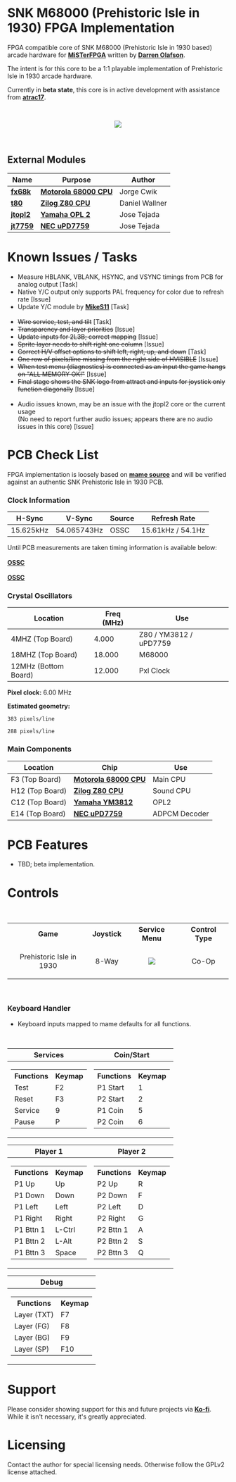 
# SNK M68000 (Prehistoric Isle in 1930) FPGA Implementation

FPGA compatible core of SNK M68000 (Prehistoric Isle in 1930 based) arcade hardware for [**MiSTerFPGA**](https://github.com/MiSTer-devel/Main_MiSTer/wiki) written by [**Darren Olafson**](https://twitter.com/Darren__O).

The intent is for this core to be a 1:1 playable implementation of Prehistoric Isle in 1930 arcade hardware.

Currently in **beta state**, this core is in active development with assistance from [**atrac17**](https://github.com/atrac17).

<br>
<p align="center">
<img width="" height="" src="https://user-images.githubusercontent.com/32810066/184925944-f5d7b8f2-e589-41d0-adb8-959bc693aae5.png">
</p>
<br>

## External Modules

|Name| Purpose | Author |
|----|---------|--------|
| [**fx68k**](https://github.com/ijor/fx68k)      | [**Motorola 68000 CPU**](https://en.wikipedia.org/wiki/Motorola_68000) | Jorge Cwik     |
| [**t80**](https://opencores.org/projects/t80)   | [**Zilog Z80 CPU**](https://en.wikipedia.org/wiki/Zilog_Z80)           | Daniel Wallner |
| [**jtopl2**](https://github.com/jotego/jtopl)   | [**Yamaha OPL 2**](https://en.wikipedia.org/wiki/Yamaha_OPL#OPL2)      | Jose Tejada    |
| [**jt7759**](https://github.com/jotego/jt7759)  | [**NEC uPD7759**](https://github.com/jotego/jt7759)                    | Jose Tejada    |

# Known Issues / Tasks

- Measure HBLANK, VBLANK, HSYNC, and VSYNC timings from PCB for analog output [Task]  
- Native Y/C output only supports PAL frequency for color due to refresh rate [Issue]  
- Update Y/C module by [**MikeS11**](https://github.com/MikeS11) [Task]  <br><br>
- ~~Wire service, test, and tilt~~ [Task]  
- ~~Transparency and layer priorities~~ [Issue]  
- ~~Update inputs for 2L3B; correct mapping~~ [Issue]  
- ~~Sprite layer needs to shift right one column~~ [Issue]  
- ~~Correct H/V offset options to shift left, right, up, and down~~ [Task]  
- ~~One row of pixels/line missing from the right side of HVISIBLE~~ [Issue]  
- ~~When test menu (diagnostics) is connected as an input the game hangs on "ALL MEMORY OK!"~~ [Issue]  
- ~~Final stage shows the SNK logo from attract and inputs for joystick only function diagonally~~ [Issue]  <br><br>
- Audio issues known, may be an issue with the jtopl2 core or the current usage<br>(No need to report further audio issues; appears there are no audio issues in this core) [Issue]  

# PCB Check List

FPGA implementation is loosely based on [**mame source**](https://github.com/mamedev/mame/blob/master/src/mame/snk/prehisle.cpp) and will be verified against an authentic SNK Prehistoric Isle in 1930 PCB.

### Clock Information

H-Sync      | V-Sync      | Source | Refresh Rate      |
------------|-------------|--------|-------------------|
15.625kHz   | 54.065743Hz | OSSC   | 15.61kHz / 54.1Hz |

Until PCB measurements are taken timing information is available below:<br><br>
[**OSSC**](https://user-images.githubusercontent.com/32810066/187164273-01cf0a2e-6eb4-47ce-ba79-830a7e977212.jpg)<br><br>
[**OSSC**](https://mametesters.org/view.php?id=5939)

### Crystal Oscillators

Location              | Freq (MHz) | Use                       |
----------------------|------------|---------------------------|
4MHZ (Top Board)      | 4.000      | Z80 / YM3812 / uPD7759    |
18MHZ (Top Board)     | 18.000     | M68000                    |
12MHz (Bottom Board)  | 12.000     | Pxl Clock                 |

**Pixel clock:** 6.00 MHz

**Estimated geometry:**

    383 pixels/line
  
    288 pixels/line

### Main Components

Location | Chip | Use |
---------|------|-----|
F3  (Top Board) | [**Motorola 68000 CPU**](https://en.wikipedia.org/wiki/Motorola_68000)   | Main CPU      |
H12 (Top Board) | [**Zilog Z80 CPU**](https://en.wikipedia.org/wiki/Zilog_Z80)             | Sound CPU     |
C12 (Top Board) | [**Yamaha YM3812**](https://en.wikipedia.org/wiki/Yamaha_OPL#OPL2)       | OPL2          |
E14 (Top Board) | [**NEC uPD7759**](https://github.com/jotego/jt7759)                      | ADPCM Decoder |

# PCB Features

- TBD; beta implementation.

# Controls

<br>

<table><tr><th>Game</th><th>Joystick</th><th>Service Menu</th><th>Control Type</th></tr><tr><td><p align="center">Prehistoric Isle in 1930</p></td><td><p align="center">8-Way</p></td><td><p align="center"><img src="https://user-images.githubusercontent.com/32810066/187161370-1d549928-996d-4f0b-9451-98f0a878ea3d.png"></td><td><p align="center">Co-Op</td> </table>

<br>

### Keyboard Handler

- Keyboard inputs mapped to mame defaults for all functions.

<br>

|Services|Coin/Start|
|--|--|
|<table> <tr><th>Functions</th><th>Keymap</th></tr><tr><td>Test</td><td>F2</td></tr><tr><td>Reset</td><td>F3</td></tr><tr><td>Service</td><td>9</td></tr><tr><td>Pause</td><td>P</td></tr> </table> | <table><tr><th>Functions</th><th>Keymap</th><tr><tr><td>P1 Start</td><td>1</td></tr><tr><td>P2 Start</td><td>2</td></tr><tr><td>P1 Coin</td><td>5</td></tr><tr><td>P2 Coin</td><td>6</td></tr> </table>|

|Player 1|Player 2|
|--|--|
|<table> <tr><th>Functions</th><th>Keymap</th></tr><tr><td>P1 Up</td><td>Up</td></tr><tr><td>P1 Down</td><td>Down</td></tr><tr><td>P1 Left</td><td>Left</td></tr><tr><td>P1 Right</td><td>Right</td></tr><tr><td>P1 Bttn 1</td><td>L-Ctrl</td></tr><tr><td>P1 Bttn 2</td><td>L-Alt</td></tr><tr><td>P1 Bttn 3</td><td>Space</td></tr> </table> | <table> <tr><th>Functions</th><th>Keymap</th></tr><tr><td>P2 Up</td><td>R</td></tr><tr><td>P2 Down</td><td>F</td></tr><tr><td>P2 Left</td><td>D</td></tr><tr><td>P2 Right</td><td>G</td></tr><tr><td>P2 Bttn 1</td><td>A</td></tr><tr><td>P2 Bttn 2</td><td>S</td></tr><tr><td>P2 Bttn 3</td><td>Q</td></tr> </table>|

|Debug|
|--|
|<table> <tr><th>Functions</th><th>Keymap</th></tr><tr><td>Layer (TXT)</td><td>F7</td><tr><td>Layer (FG)</td><td>F8</td></tr><tr><td>Layer (BG)</td><td>F9</td><tr><td>Layer (SP)</td><td>F10</td></tr> </table>|

# Support

Please consider showing support for this and future projects via [**Ko-fi**](https://ko-fi.com/darreno). While it isn't necessary, it's greatly appreciated.

# Licensing

Contact the author for special licensing needs. Otherwise follow the GPLv2 license attached.
